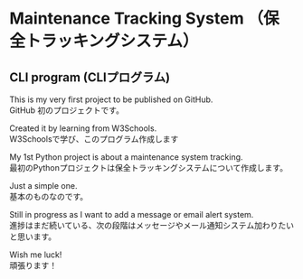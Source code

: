 # Maintenance Tracking System （保全トラッキングシステム）
## CLI program (CLIプログラム)

This is my very first project to be published on GitHub.  
GitHub 初のプロジェクトです。


Created it by learning from W3Schools.  
W3Schoolsで学び、このプログラム作成します


My 1st Python project is about a maintenance system tracking.  
最初のPythonプロジェクトは保全トラッキングシステムについて作成します。


Just a simple one.  
基本のものなのです。


Still in progress as I want to add a message or email alert system.  
進捗はまだ続いている、次の段階はメッセージやメール通知システム加わりたいと思います。

Wish me luck!   
頑張ります！
